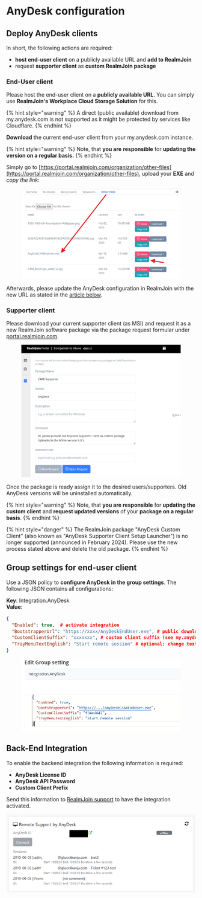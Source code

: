 # AnyDesk configuration

## Deploy AnyDesk clients

In short, the following actions are required:

* **host end-user client** on a publicly available URL and **add to RealmJoin**
* request **supporter client** as **custom RealmJoin package**

### End-User client

Please host the end-user client on a **publicly available URL**. You can simply use **RealmJoin's Workplace Cloud Storage Solution** for this.

{% hint style="warning" %}
A direct (public available) download from my.anydesk.com is not supported as it might be protected by services like Cloudflare.
{% endhint %}

**Download** the current end-user client from your my.anydesk.com instance.

{% hint style="warning" %}
Note, that **you are** **responsible** for **updating the version on a regular basis.**&#x20;
{% endhint %}

Simply go to [https://portal.realmjoin.com/organization/other-files](https://portal.realmjoin.com/organization/other-files), upload your **EXE** and _copy the link_:

<figure><img src="../../../.gitbook/assets/image (28).png" alt=""><figcaption></figcaption></figure>

Afterwards, please update the AnyDesk configuration in RealmJoin with the new URL as stated in the [article below](customer-tasks.md#anydesk-group-settings-for-user-client).

### Supporter client

Please download your current supporter client (as MSI) and request it as a new RealmJoin software package via the package request formular under [portal.realmjoin.com](https://portal.realmjoin.com).

<figure><img src="../../../.gitbook/assets/image (29).png" alt=""><figcaption></figcaption></figure>

Once the package is ready assign it to the desired users/supporters. Old AnyDesk versions will be uninstalled automatically.

{% hint style="warning" %}
Note, that **you are responsible** for **updating the custom client** and **request updated versions** of your **package on a regular basis**.&#x20;
{% endhint %}

{% hint style="danger" %}
The RealmJoin package "AnyDesk Custom Client" (also known as "AnyDesk Supporter Client Setup Launcher") is no longer supported (announced in February 2024). Please use the new process stated above and delete the old package.&#x20;
{% endhint %}

## Group settings for end-user client

Use a JSON policy to **configure AnyDesk in the group settings**. The following JSON contains all configurations:

**Key**: Integration.AnyDesk\
**Value**:

```json
{
  "Enabled": true,  # activate integration
  "BootstrapperUrl": "https://xxxx/AnyDeskEndUser.exe", # public download URL
  "CustomClientSuffix": "xxxxxxx", # custom client suffix (see my.anydesk.com)
  "TrayMenuTextEnglish": "Start remote session" # optional: change text in tray menu
}
```

<figure><img src="../../../.gitbook/assets/image (4) (2).png" alt="" width="539"><figcaption></figcaption></figure>

## Back-End Integration

To enable the backend integration the following information is required:

* **AnyDesk License ID**
* **AnyDesk API Password**
* **Custom Client Prefix**

Send this information to [RealmJoin support](mailto:support@realmjoin.com) to have the integration activated.

![Overview in the portal](<../../../../.gitbook/assets/image (187).png>)

